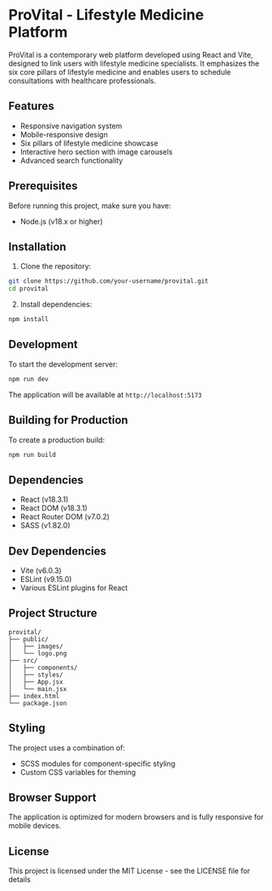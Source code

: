 # ProVital - Lifestyle Medicine Platform

ProVital is a contemporary web platform developed using React and Vite, designed to link users with lifestyle medicine specialists. It emphasizes the six core pillars of lifestyle medicine and enables users to schedule consultations with healthcare professionals.

## Features

- Responsive navigation system
- Mobile-responsive design
- Six pillars of lifestyle medicine showcase
- Interactive hero section with image carousels
- Advanced search functionality

## Prerequisites

Before running this project, make sure you have:

- Node.js (v18.x or higher)

## Installation

1. Clone the repository:

```bash
git clone https://github.com/your-username/provital.git
cd provital
```

2. Install dependencies:
```bash
npm install
```

## Development

To start the development server:
```bash
npm run dev
```

The application will be available at `http://localhost:5173`

## Building for Production

To create a production build:
```bash
npm run build
```

## Dependencies

- React (v18.3.1)
- React DOM (v18.3.1)
- React Router DOM (v7.0.2)
- SASS (v1.82.0)

## Dev Dependencies

- Vite (v6.0.3)
- ESLint (v9.15.0)
- Various ESLint plugins for React

## Project Structure

```
provital/
├── public/
│   ├── images/
│   └── logo.png
├── src/
│   ├── components/
│   ├── styles/
│   ├── App.jsx
│   └── main.jsx
├── index.html
└── package.json
```

## Styling

The project uses a combination of:
- SCSS modules for component-specific styling
- Custom CSS variables for theming

## Browser Support

The application is optimized for modern browsers and is fully responsive for mobile devices.

## License

This project is licensed under the MIT License - see the LICENSE file for details
